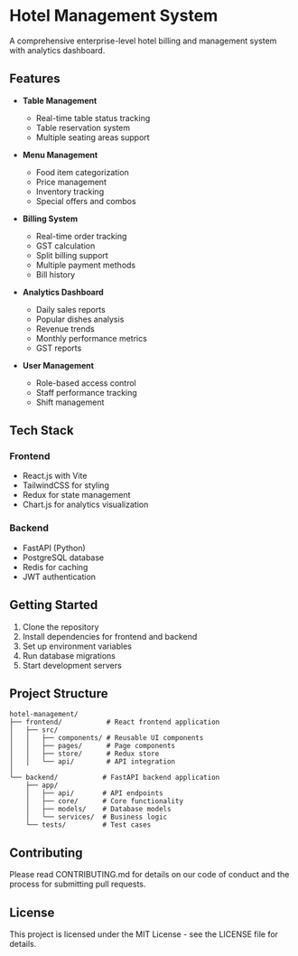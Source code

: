 # Hotel Management System

A comprehensive enterprise-level hotel billing and management system with analytics dashboard.

## Features

- **Table Management**
  - Real-time table status tracking
  - Table reservation system
  - Multiple seating areas support

- **Menu Management**
  - Food item categorization
  - Price management
  - Inventory tracking
  - Special offers and combos

- **Billing System**
  - Real-time order tracking
  - GST calculation
  - Split billing support
  - Multiple payment methods
  - Bill history

- **Analytics Dashboard**
  - Daily sales reports
  - Popular dishes analysis
  - Revenue trends
  - Monthly performance metrics
  - GST reports

- **User Management**
  - Role-based access control
  - Staff performance tracking
  - Shift management

## Tech Stack

### Frontend
- React.js with Vite
- TailwindCSS for styling
- Redux for state management
- Chart.js for analytics visualization

### Backend
- FastAPI (Python)
- PostgreSQL database
- Redis for caching
- JWT authentication

## Getting Started

1. Clone the repository
2. Install dependencies for frontend and backend
3. Set up environment variables
4. Run database migrations
5. Start development servers

## Project Structure

```
hotel-management/
├── frontend/           # React frontend application
│   ├── src/
│   │   ├── components/ # Reusable UI components
│   │   ├── pages/      # Page components
│   │   ├── store/      # Redux store
│   │   └── api/        # API integration
│   
└── backend/           # FastAPI backend application
    ├── app/
    │   ├── api/       # API endpoints
    │   ├── core/      # Core functionality
    │   ├── models/    # Database models
    │   └── services/  # Business logic
    └── tests/         # Test cases
```

## Contributing

Please read CONTRIBUTING.md for details on our code of conduct and the process for submitting pull requests.

## License

This project is licensed under the MIT License - see the LICENSE file for details.
